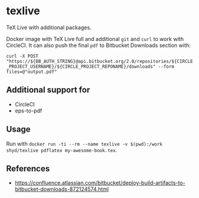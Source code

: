 # texlive
TeX Live with additional packages.

Docker image with TeX Live full and additional `git` and `curl` to work with CircleCI. It can also push the final `pdf` to Bitbucket Downloads section with:

`curl -X POST "https://${BB_AUTH_STRING}@api.bitbucket.org/2.0/repositories/${CIRCLE_PROJECT_USERNAME}/${CIRCLE_PROJECT_REPONAME}/downloads" --form files=@"output.pdf"`

## Additional support for

- CircleCI
- eps-to-pdf

## Usage

Run with `docker run -ti --rm --name texlive -v $(pwd):/work shyd/texlive pdflatex my-awesome-book.tex`.

## References

- <https://confluence.atlassian.com/bitbucket/deploy-build-artifacts-to-bitbucket-downloads-872124574.html>
